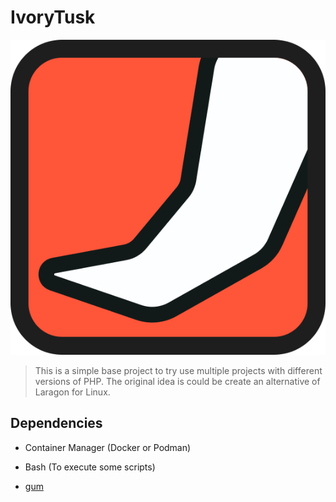 # IvoryTusk

![Logo](./assets/logo.svg)

> This is a simple base project to try use multiple projects with different versions of PHP.
> The original idea is could be create an alternative of Laragon for Linux.

## Dependencies

- Container Manager (Docker or Podman)
- Bash (To execute some scripts)

- [gum](https://github.com/charmbracelet/gum)
